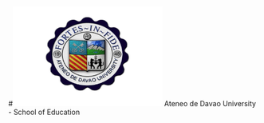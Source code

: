 #<img src="https://github.com/DcBBlvr21/itelective3-web/blob/main/AdDU%20Logo.png" width=300 height=200> Ateneo de Davao University - School of Education 
